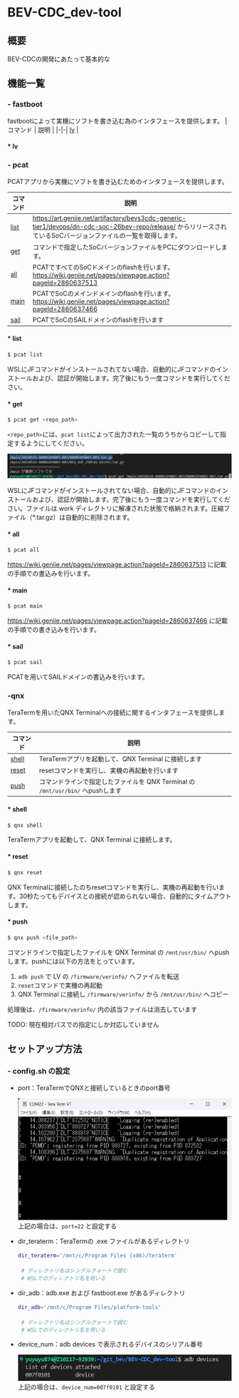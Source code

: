 # BEV-CDC_dev-tool
## 概要
BEV-CDCの開発にあたって基本的な

## 機能一覧
### - fastboot
fastbootによって実機にソフトを書き込む為のインタフェースを提供します。
| コマンド | 説明 |
|-|-|
[lv](#-lv) | 

#### * lv
### - pcat

PCATアプリから実機にソフトを書き込むためのインタフェースを提供します。

| コマンド | 説明 |
|-|-|
| [list](#-list) | https://art.geniie.net/artifactory/bevs3cdc-generic-tier1/devops/dn-cdc-soc-26bev-repo/release/ からリリースされているSoCバージョンファイルの一覧を取得します。|
| [get](#-get) | コマンドで指定したSoCバージョンファイルをPCにダウンロードします。
| [all](#-all) | PCATですべてのSoCドメインのflashを行います。https://wiki.geniie.net/pages/viewpage.action?pageId=2860637513
| [main](#-main) | PCATでSoCのメインドメインのflashを行います。https://wiki.geniie.net/pages/viewpage.action?pageId=2860637466
| [sail](#-sail) | PCATでSoCのSAILドメインのflashを行います

#### * list

```bash
$ pcat list
```
WSLにJFコマンドがインストールされてない場合、自動的にJFコマンドのインストールおよび、認証が開始します。完了後にもう一度コマンドを実行してください。

#### * get

```bash
$ pcat get <repo_path>
```
`<repo_path>`には、`pcat list`によって出力された一覧のうちからコピーして指定するようにしてください。

![pcat_get.png](/images/pcat_get.png)

WSLにJFコマンドがインストールされてない場合、自動的にJFコマンドのインストールおよび、認証が開始します。完了後にもう一度コマンドを実行してください。ファイルは work ディレクトリに解凍された状態で格納されます。圧縮ファイル（*.tar.gz）は自動的に削除されます。

#### * all
```bash
$ pcat all
```
https://wiki.geniie.net/pages/viewpage.action?pageId=2860637513 に記載の手順での書込みを行います。

#### * main
```bash
$ pcat main
```
https://wiki.geniie.net/pages/viewpage.action?pageId=2860637466 に記載の手順での書き込みを行います。

#### * sail
```bash
$ pcat sail
```
PCATを用いてSAILドメインの書込みを行います。

### -qnx
TeraTermを用いたQNX Terminalへの接続に関するインタフェースを提供します。

| コマンド | 説明 |
|-|-|
[shell](#-shell) | TeraTermアプリを起動して、QNX Terminal に接続します
[reset](#-reset) | resetコマンドを実行し、実機の再起動を行います
[push](#-push) | コマンドラインで指定したファイルを QNX Terminal の `/mnt/usr/bin/` へpushします

#### * shell
```bash
$ qnx shell
```
TeraTermアプリを起動して、QNX Terminal に接続します。
#### * reset
```bash
$ qnx reset
```
QNX Terminalに接続したのちresetコマンドを実行し、実機の再起動を行います。30秒たってもデバイスとの接続が認められない場合、自動的にタイムアウトします。
#### * push
```bash
$ qnx push <file_path>
```
コマンドラインで指定したファイルを QNX Terminal の `/mnt/usr/bin/` へpushします。pushには以下の方法をとっています。
1. `adb push` で LV の `/firmware/verinfo/` へファイルを転送
1. `reset`コマンドで実機の再起動
1. QNX Terminal に接続し `/firmware/verinfo/` から `/mnt/usr/bin/` へコピー

処理後は、`/firmware/verinfo/` 内の該当ファイルは消去しています


TODO: 現在相対パスでの指定にしか対応していません

## セットアップ方法
### - config.sh の設定
- port：TeraTermでQNXと接続しているときのport番号

    ![qnx_terminal.png](/images/qnx_terminal.png)
    上記の場合は、`port=22` と設定する


- dir_teraterm：TeraTermの .exe ファイルがあるディレクトリ


    ```bash
    dir_teraterm='/mnt/c/Program Files (x86)/teraterm'

     # ディレクトリ名はシングルクォートで囲む
     # WSLでのディレクトリ名を用いる
    ```

- dir_adb：adb.exe および fastboot.exe があるディレクトリ

    ```bash
    dir_adb='/mnt/c/Program Files/platform-tools'

     # ディレクトリ名はシングルクォートで囲む
     # WSLでのディレクトリ名を用いる
    ```

- device_num：adb devices で表示されるデバイスのシリアル番号

    ![adb_devices.png](/images/adb_devices.png)
    上記の場合は、`device_num=007f0101` と設定する
    
    
